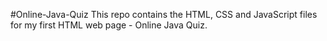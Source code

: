 #Online-Java-Quiz
This repo contains the HTML, CSS and JavaScript files for my first HTML web page - Online Java Quiz.
